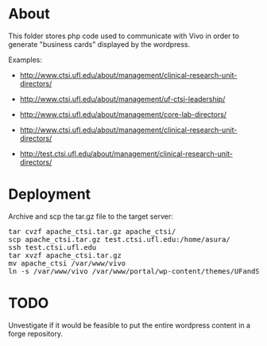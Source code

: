 # About

This folder stores php code used to communicate
with Vivo in order to generate "business cards"
displayed by the wordpress.

Examples:

* http://www.ctsi.ufl.edu/about/management/clinical-research-unit-directors/
* http://www.ctsi.ufl.edu/about/management/uf-ctsi-leadership/
* http://www.ctsi.ufl.edu/about/management/core-lab-directors/
* http://www.ctsi.ufl.edu/about/management/clinical-research-unit-directors/

* http://test.ctsi.ufl.edu/about/management/clinical-research-unit-directors/

# Deployment

Archive and scp the tar.gz file to the target server:

<pre>
tar cvzf apache_ctsi.tar.gz apache_ctsi/
scp apache_ctsi.tar.gz test.ctsi.ufl.edu:/home/asura/
ssh test.ctsi.ufl.edu
tar xvzf apache_ctsi.tar.gz
mv apache_ctsi /var/www/vivo
ln -s /var/www/vivo /var/www/portal/wp-content/themes/UFandShands/vivo
</pre>


# TODO

Unvestigate if it would be feasible to put the entire wordpress content in a
forge repository.
